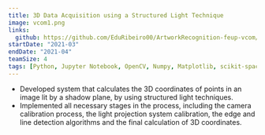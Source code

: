 ```yaml
---
title: 3D Data Acquisition using a Structured Light Technique
image: vcom1.png
links:
  github: https://github.com/EduRibeiro00/ArtworkRecognition-feup-vcom/tree/master/proj1
startDate: "2021-03"
endDate: "2021-04"
teamSize: 4
tags: [Python, Jupyter Notebook, OpenCV, Numpy, Matplotlib, scikit-spacial]
---
```

* Developed system that calculates the 3D coordinates of points in an image lit by a shadow plane, by using structured light techniques.
* Implemented all necessary stages in the process, including the camera calibration process, the light projection system calibration, the edge and line detection algorithms and the final calculation of 3D coordinates.